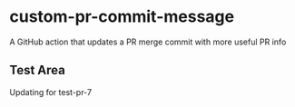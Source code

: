 # custom-pr-commit-message

A GitHub action that updates a PR merge commit with more useful PR info

## Test Area

Updating for test-pr-7

